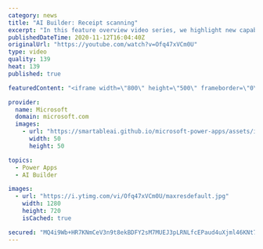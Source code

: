 ```yaml
---
category: news
title: "AI Builder: Receipt scanning"
excerpt: "In this feature overview video series, we highlight new capabilities included in the latest update to AI Builder.  Receipt scanning is a new AI Builder feature that processes receipts to identify and extract information. The AI model identifies receipt data, merchant information, total price, and taxes"
publishedDateTime: 2020-11-12T16:04:40Z
originalUrl: "https://youtube.com/watch?v=Ofq47xVCm0U"
type: video
quality: 139
heat: 139
published: true

featuredContent: "<iframe width=\"800\" height=\"500\" frameborder=\"0\" src=\"https://www.youtube.com/embed/Ofq47xVCm0U\" allow=\"accelerometer; autoplay; encrypted-media; gyroscope; picture-in-picture\" allowfullscreen></iframe>"

provider:
  name: Microsoft
  domain: microsoft.com
  images:
    - url: "https://smartableai.github.io/microsoft-power-apps/assets/images/organizations/microsoft.com-50x50.jpg"
      width: 50
      height: 50

topics:
  - Power Apps
  - AI Builder

images:
  - url: "https://i.ytimg.com/vi/Ofq47xVCm0U/maxresdefault.jpg"
    width: 1280
    height: 720
    isCached: true

secured: "MQ4i9Wb+HR7KNmCeV3n9t8ekBDFY2sM7MUEJ3pLRNLfcEPaud4uXjml46KNt7eGvwj03fVlUzWCgc7qlHWo5iRBRctLFrqQbs5CmzZwPbOTsYUw14agh3Qh5SR90papwIEM3Zdnf0GjbPJJgpDdYUKt1NX0nfzobNu4kv5B1hThqccmflzkmwTurjiJDRCmRZBB/edQdulslXofm6+zvJ+7E+Yqs3yqkkt081RxgvzXAoRvA98I2j8FmjSH7yvUpx+kVAgQNMlFIIp+a2ovW9huKD9rcEAH53S8f2HZ2tYCSO+PzW4tS6RGbm0sozMM2Rvlk+0Pjv2yk+0InNbjlUza3/MRuiWJmcco6Fpv5yEsNmQkQf7EqBWTtoamNLcM9lk8XV1b6R1KmTQBBka+1Zv3YxhzI5KvX5jD7N3MyK9c=;OF2rEWNIK92QwmDCwPMDLA=="
---
```


